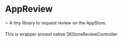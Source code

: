 # AppReview

⭐️ A tiny library to request review on the AppStore.

This is wrapper around native SKStoreReviewController.

### 
